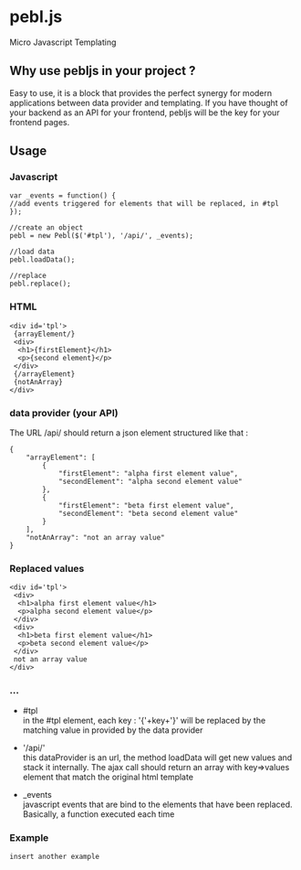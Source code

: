 pebl.js
=======

Micro Javascript Templating

Why use pebljs in your project ?
--------------------------------

Easy to use, it is a block that provides the perfect synergy for modern applications between data provider and templating. If you have thought of your backend as an API for your frontend, pebljs will be the key for your frontend pages.

  
Usage
-----

### Javascript

``` 
var _events = function() {
//add events triggered for elements that will be replaced, in #tpl
});

//create an object
pebl = new Pebl($('#tpl'), '/api/', _events);

//load data
pebl.loadData();  

//replace
pebl.replace();
```

### HTML

```
<div id='tpl'>
 {arrayElement/}
 <div>
  <h1>{firstElement}</h1>
  <p>{second element}</p>
 </div>
 {/arrayElement}
 {notAnArray}
</div>
```

### data provider (your API)

The URL /api/ should return a json element structured like that :

```
{
    "arrayElement": [
        {
            "firstElement": "alpha first element value",
            "secondElement": "alpha second element value"
        },
        {
            "firstElement": "beta first element value",
            "secondElement": "beta second element value"
        }
    ],
    "notAnArray": "not an array value"
}
```

### Replaced values 

```
<div id='tpl'>
 <div>
  <h1>alpha first element value</h1>
  <p>alpha second element value</p>
 </div>
 <div>
  <h1>beta first element value</h1>
  <p>beta second element value</p>
 </div>
 not an array value
</div>
```


### ... 

 * \#tpl  
 in the #tpl element, each key : '{'+key+'}' will be replaced by the matching value in provided by the data provider
 
 *  '/api/'  
 this dataProvider is an url, the method loadData will get new values and stack it internally. The ajax call should return an array with key=>values element that match the original html template
 
 *  _events  
 javascript events that are bind to the elements that have been replaced. Basically, a function executed each time
 

### Example

```
insert another example

```
